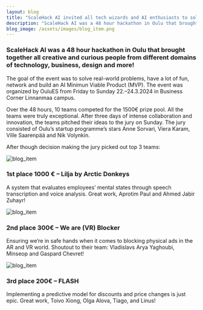```yaml
---
layout: blog
title: "ScaleHack AI invited all tech wizards and AI enthusiasts to solve problems for a 1000€ prize!"
description: "ScaleHack AI was a 48 hour hackathon in Oulu that brought together all creative and curious people from different domains of technology, business, design and more! The goal of the event was to solve real-world problems…"
blog_image: /assets/images/blog_item.png
---
```

<div class="common_pera">
<h3>ScaleHack AI was a 48 hour hackathon in Oulu that brought together all creative and curious people from different domains of technology, business, design and more!</h3>
<p>The goal of the event was to solve real-world problems, have a lot of fun, network and build an AI Minimun Viable Product (MVP). The event was organized by OuluES from Friday to Sunday 22.–24.3.2024 in Business Corner Linnanmaa campus.</p>
<p>Over the 48 hours, 10 teams competed for the 1500€ prize pool. All the teams were truly exceptional. After three days of intense collaboration and innovation, the teams pitched their ideas to the jury on Sunday. The jury consisted of Oulu’s startup programme’s stars Anne Sorvari, Viera Karam, Ville Saarenpää and Nik Volynkin.</p>
<p>After though decision making the jury picked out top 3 teams:</p>
</div>
<!-- under the single blog items 1 -->
<div class="flex mt_40 gap-60">
    <div class="content_image">
        <img src="{{ site.baseurl }}/assets/images/blog_item.png" alt="blog_item">
    </div>
    <div class="text">
        <h3 class="text_title">1st place 1000 € – Lilja by Arctic Donkeys</h3>
        <p class="common_pera">A system that evaluates employees’ mental states through speech transcription and voice analysis. Great work, Aprotim Paul and Ahmed Jabir Zuhayr!</p>
    </div>
</div>
<!-- under the single blog items 2 -->
<div class="flex mt_40 gap-60">
    <div class="content_image">
        <img src="{{ site.baseurl }}/assets/images/blog_item_2.png" alt="blog_item">
    </div>
    <div class="text">
        <h3 class="text_title">2nd place 300€ – We are (VR) Blocker </h3>
        <p class="common_pera">Ensuring we’re in safe hands when it comes to blocking physical ads in the AR and VR world. Shoutout to their team: Vladislavs Arya Yaghoubi, Minseop and Gaspard Chevret!</p>
    </div>
</div>
<!-- under the single blog items 3 -->
<div class="flex mt_40 gap-60">
    <div class="content_image">
        <img src="{{ site.baseurl }}/assets/images/blog_item_2.png" alt="blog_item">
    </div>
    <div class="text">
        <h3 class="text_title">3rd place 200€ – FLASH </h3>
        <p class="common_pera">Implementing a predictive model for discounts and price changes is just epic. Great work, Toivo Xiong, Olga Alova, Tiago, and Linus!</p>
    </div>
</div>

